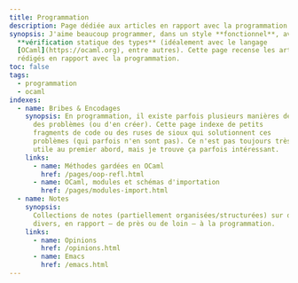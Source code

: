 ```yaml
---
title: Programmation
description: Page dédiée aux articles en rapport avec la programmation (en règle générale)
synopsis: J'aime beaucoup programmer, dans un style **fonctionnel**, avec une
  **vérification statique des types** (idéalement avec le langage
  [OCaml](https://ocaml.org), entre autres). Cette page recense les articles et les notes
  rédigés en rapport avec la programmation.
toc: false
tags:
  - programmation
  - ocaml
indexes:
  - name: Bribes & Encodages
    synopsis: En programmation, il existe parfois plusieurs manières de résoudre
      des problèmes (ou d'en créer). Cette page indexe de petits
      fragments de code ou des ruses de sioux qui solutionnent ces
      problèmes (qui parfois n'en sont pas). Ce n'est pas toujours très
      utile au premier abord, mais je trouve ça parfois intéressant.
    links:
      - name: Méthodes gardées en OCaml
        href: /pages/oop-refl.html
      - name: OCaml, modules et schémas d'importation
        href: /pages/modules-import.html
  - name: Notes
    synopsis:
      Collections de notes (partiellement organisées/structurées) sur des sujets 
      divers, en rapport — de près ou de loin — à la programmation.
    links:
      - name: Opinions
        href: /opinions.html
      - name: Emacs
        href: /emacs.html
---
```

